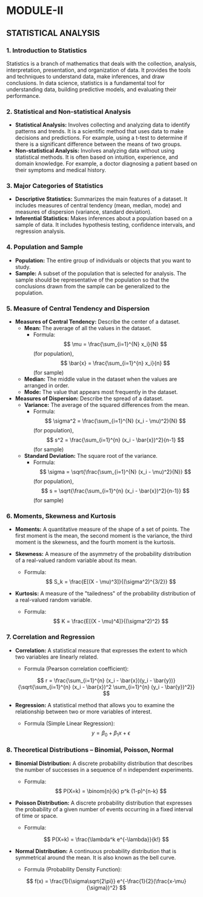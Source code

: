 # MODULE-II
## STATISTICAL ANALYSIS

### 1. Introduction to Statistics
Statistics is a branch of mathematics that deals with the collection, analysis, interpretation, presentation, and organization of data. It provides the tools and techniques to understand data, make inferences, and draw conclusions. In data science, statistics is a fundamental tool for understanding data, building predictive models, and evaluating their performance.

### 2. Statistical and Non-statistical Analysis
- **Statistical Analysis:** Involves collecting and analyzing data to identify patterns and trends. It is a scientific method that uses data to make decisions and predictions. For example, using a t-test to determine if there is a significant difference between the means of two groups.
- **Non-statistical Analysis:** Involves analyzing data without using statistical methods. It is often based on intuition, experience, and domain knowledge. For example, a doctor diagnosing a patient based on their symptoms and medical history.

### 3. Major Categories of Statistics
- **Descriptive Statistics:** Summarizes the main features of a dataset. It includes measures of central tendency (mean, median, mode) and measures of dispersion (variance, standard deviation).
- **Inferential Statistics:** Makes inferences about a population based on a sample of data. It includes hypothesis testing, confidence intervals, and regression analysis.

### 4. Population and Sample
- **Population:** The entire group of individuals or objects that you want to study.
- **Sample:** A subset of the population that is selected for analysis. The sample should be representative of the population so that the conclusions drawn from the sample can be generalized to the population.

### 5. Measure of Central Tendency and Dispersion
- **Measures of Central Tendency:** Describe the center of a dataset.
    - **Mean:** The average of all the values in the dataset.
        - Formula: 
         $$ \mu = \frac{\sum_{i=1}^{N} x_i}{N} $$ (for population), $$ \bar{x} = \frac{\sum_{i=1}^{n} x_i}{n} $$ (for sample)
    - **Median:** The middle value in the dataset when the values are arranged in order.
    - **Mode:** The value that appears most frequently in the dataset.
- **Measures of Dispersion:** Describe the spread of a dataset.
    - **Variance:** The average of the squared differences from the mean.
        - Formula: 
        $$ \sigma^2 = \frac{\sum_{i=1}^{N} (x_i - \mu)^2}{N} $$ (for population), $$ s^2 = \frac{\sum_{i=1}^{n} (x_i - \bar{x})^2}{n-1} $$ (for sample)
    - **Standard Deviation:** The square root of the variance.
        - Formula:
         $$ \sigma = \sqrt{\frac{\sum_{i=1}^{N} (x_i - \mu)^2}{N}} $$ (for population), $$ s = \sqrt{\frac{\sum_{i=1}^{n} (x_i - \bar{x})^2}{n-1}} $$ (for sample)

### 6. Moments, Skewness and Kurtosis
- **Moments:** A quantitative measure of the shape of a set of points. The first moment is the mean, the second moment is the variance, the third moment is the skewness, and the fourth moment is the kurtosis.
- **Skewness:** A measure of the asymmetry of the probability distribution of a real-valued random variable about its mean.
    - Formula:
     $$ S_k = \frac{E[(X - \mu)^3]}{(\sigma^2)^{3/2}} $$

- **Kurtosis:** A measure of the "tailedness" of the probability distribution of a real-valued random variable.
    - Formula: 
    $$ K = \frac{E[(X - \mu)^4]}{(\sigma^2)^2} $$

### 7. Correlation and Regression
- **Correlation:** A statistical measure that expresses the extent to which two variables are linearly related.
    - Formula (Pearson correlation coefficient):
    
     $$ r = \frac{\sum_{i=1}^{n} (x_i - \bar{x})(y_i - \bar{y})}{\sqrt{\sum_{i=1}^{n} (x_i - \bar{x})^2 \sum_{i=1}^{n} (y_i - \bar{y})^2}} $$

- **Regression:** A statistical method that allows you to examine the relationship between two or more variables of interest.
    - Formula (Simple Linear Regression):
     $$ y = \beta_0 + \beta_1 x + \epsilon $$

### 8. Theoretical Distributions – Binomial, Poisson, Normal
- **Binomial Distribution:** A discrete probability distribution that describes the number of successes in a sequence of n independent experiments.
    - Formula: 
    $$ P(X=k) = \binom{n}{k} p^k (1-p)^{n-k} $$

- **Poisson Distribution:** A discrete probability distribution that expresses the probability of a given number of events occurring in a fixed interval of time or space.
    - Formula: 
    
    $$ P(X=k) = \frac{\lambda^k e^{-\lambda}}{k!} $$

- **Normal Distribution:** A continuous probability distribution that is symmetrical around the mean. It is also known as the bell curve.
    - Formula (Probability Density Function):
    
     $$ f(x) = \frac{1}{\sigma\sqrt{2\pi}} e^{-\frac{1}{2}(\frac{x-\mu}{\sigma})^2} $$





